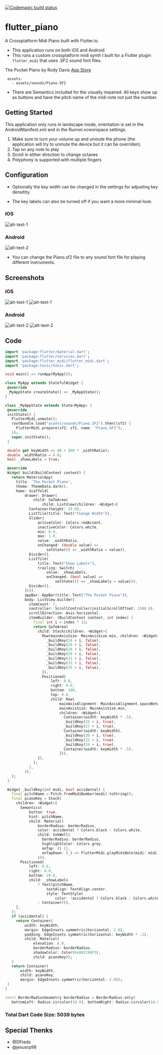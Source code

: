 [![Codemagic build status](https://api.codemagic.io/apps/5cd0f574c95918000ce25e99/5cd0f574c95918000ce25e98/status_badge.svg)](https://codemagic.io/apps/5cd0f574c95918000ce25e99/5cd0f574c95918000ce25e98/latest_build)

# flutter_piano

A Crossplatform Midi Piano built with Flutter.io.

* This application runs on both iOS and Android. 
* This runs a custom crossplatform midi synth I built for a Flutter plugin `flutter_midi` that uses .SF2 sound font files. 

The Pocket Piano by Rody Davis
[App Store](https://itunes.apple.com/us/app/the-pocket-piano/id1453992672?mt=8)

```
 assets:
   - assets/sounds/Piano.SF2

```
* There are Semantics included for the visually impaired. All keys show up as buttons and have the pitch name of the midi note not just the number.

## Getting Started

This application only runs in landscape mode, orientation is set in the AndroidManifest.xml and in the Runner.xcworspace settings.

1. Make sure to turn your volume up and unmute the phone (the application will try to unmute the device but it can be overriden).
2. Tap on any note to play
3. Scroll in either direction to change octaves
4. Polyphony is supported with multiple fingers

## Configuration

* Optionally the key width can be changed in the settings for adjusting key densitity.

* The key labels can also be turned off if you want a more minimal look.

### IOS

![alt-text-1](https://github.com/AppleEducate/flutter_piano/blob/master/screenshots/ios_2.PNG)

### Android

![alt-text-2](https://github.com/AppleEducate/flutter_piano/blob/master/screenshots/android_1.jpg)

* You can change the Piano.sf2 file to any sound font file for playing different instruments. 

## Screenshots

### iOS

![alt-text-1](https://github.com/AppleEducate/flutter_piano/blob/master/screenshots/ios_1.PNG)
![alt-text-1](https://github.com/AppleEducate/flutter_piano/blob/master/screenshots/ios_3.PNG)

### Android

![alt-text-2](https://github.com/AppleEducate/flutter_piano/blob/master/screenshots/android_3.jpg)
![alt-text-2](https://github.com/AppleEducate/flutter_piano/blob/master/screenshots/android_2.jpg)


## Code

 ``` dart
 import 'package:flutter/material.dart';
import 'package:flutter/services.dart';
import 'package:flutter_midi/flutter_midi.dart';
import 'package:tonic/tonic.dart';

void main() => runApp(MyApp());

class MyApp extends StatefulWidget {
  @override
  _MyAppState createState() => _MyAppState();
}

class _MyAppState extends State<MyApp> {
  @override
  initState() {
    FlutterMidi.unmute();
    rootBundle.load("assets/sounds/Piano.SF2").then((sf2) {
      FlutterMidi.prepare(sf2: sf2, name: "Piano.SF2");
    });
    super.initState();
  }

  double get keyWidth => 80 + (80 * _widthRatio);
  double _widthRatio = 0.0;
  bool _showLabels = true;

  @override
  Widget build(BuildContext context) {
    return MaterialApp(
      title: 'The Pocket Piano',
      theme: ThemeData.dark(),
      home: Scaffold(
          drawer: Drawer(
              child: SafeArea(
                  child: ListView(children: <Widget>[
            Container(height: 20.0),
            ListTile(title: Text("Change Width")),
            Slider(
                activeColor: Colors.redAccent,
                inactiveColor: Colors.white,
                min: 0.0,
                max: 1.0,
                value: _widthRatio,
                onChanged: (double value) =>
                    setState(() => _widthRatio = value)),
            Divider(),
            ListTile(
                title: Text("Show Labels"),
                trailing: Switch(
                    value: _showLabels,
                    onChanged: (bool value) =>
                        setState(() => _showLabels = value))),
            Divider(),
          ]))),
          appBar: AppBar(title: Text("The Pocket Piano")),
          body: ListView.builder(
            itemCount: 7,
            controller: ScrollController(initialScrollOffset: 1500.0),
            scrollDirection: Axis.horizontal,
            itemBuilder: (BuildContext context, int index) {
              final int i = index * 12;
              return SafeArea(
                child: Stack(children: <Widget>[
                  Row(mainAxisSize: MainAxisSize.min, children: <Widget>[
                    _buildKey(24 + i, false),
                    _buildKey(26 + i, false),
                    _buildKey(28 + i, false),
                    _buildKey(29 + i, false),
                    _buildKey(31 + i, false),
                    _buildKey(33 + i, false),
                    _buildKey(35 + i, false),
                  ]),
                  Positioned(
                      left: 0.0,
                      right: 0.0,
                      bottom: 100,
                      top: 0.0,
                      child: Row(
                          mainAxisAlignment: MainAxisAlignment.spaceBetween,
                          mainAxisSize: MainAxisSize.min,
                          children: <Widget>[
                            Container(width: keyWidth * .5),
                            _buildKey(25 + i, true),
                            _buildKey(27 + i, true),
                            Container(width: keyWidth),
                            _buildKey(30 + i, true),
                            _buildKey(32 + i, true),
                            _buildKey(34 + i, true),
                            Container(width: keyWidth * .5),
                          ])),
                ]),
              );
            },
          )),
    );
  }

  Widget _buildKey(int midi, bool accidental) {
    final pitchName = Pitch.fromMidiNumber(midi).toString();
    final pianoKey = Stack(
      children: <Widget>[
        Semantics(
            button: true,
            hint: pitchName,
            child: Material(
                borderRadius: borderRadius,
                color: accidental ? Colors.black : Colors.white,
                child: InkWell(
                  borderRadius: borderRadius,
                  highlightColor: Colors.grey,
                  onTap: () {},
                  onTapDown: (_) => FlutterMidi.playMidiNote(midi: midi),
                ))),
        Positioned(
            left: 0.0,
            right: 0.0,
            bottom: 20.0,
            child: _showLabels
                ? Text(pitchName,
                    textAlign: TextAlign.center,
                    style: TextStyle(
                        color: !accidental ? Colors.black : Colors.white))
                : Container()),
      ],
    );
    if (accidental) {
      return Container(
          width: keyWidth,
          margin: EdgeInsets.symmetric(horizontal: 2.0),
          padding: EdgeInsets.symmetric(horizontal: keyWidth * .1),
          child: Material(
              elevation: 6.0,
              borderRadius: borderRadius,
              shadowColor: Color(0x802196F3),
              child: pianoKey));
    }
    return Container(
        width: keyWidth,
        child: pianoKey,
        margin: EdgeInsets.symmetric(horizontal: 2.0));
  }
}

const BorderRadiusGeometry borderRadius = BorderRadius.only(
    bottomLeft: Radius.circular(10.0), bottomRight: Radius.circular(10.0));

 ```
 ### Total Dart Code Size: 5039 bytes
 
 ## Special Thenks
 - @DFreds
 - @jesusrp98
